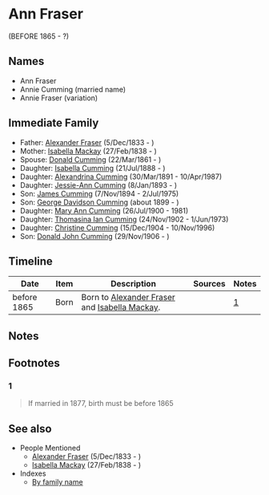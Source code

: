﻿---
layout: person
subject_key: i70425788
permalink: /people/i70425788
---

# Ann Fraser
(BEFORE 1865 - ?)

## Names

* Ann Fraser
* Annie Cumming (married name)
* Annie Fraser (variation)

## Immediate Family

* Father: [Alexander Fraser](./@i97086424@-alexander-fraser-b1833-12-5-d.md) (5/Dec/1833 - )
* Mother: [Isabella Mackay](./@i41556256@-isabella-mackay-b1838-2-27-d.md) (27/Feb/1838 - )
* Spouse: [Donald Cumming](./@i20465544@-donald-cumming-b1861-3-22-d.md) (22/Mar/1861 - )
* Daughter: [Isabella Cumming](./@i84684994@-isabella-cumming-b1888-7-21-d.md) (21/Jul/1888 - )
* Daughter: [Alexandrina Cumming](./@i57186713@-alexandrina-cumming-b1891-3-30-d1987-4-10.md) (30/Mar/1891 - 10/Apr/1987)
* Daughter: [Jessie-Ann Cumming](./@i66222886@-jessie-ann-cumming-b1893-1-8-d.md) (8/Jan/1893 - )
* Son: [James Cumming](./@i492889@-james-cumming-b1894-11-7-d1975-7-2.md) (7/Nov/1894 - 2/Jul/1975)
* Son: [George Davidson Cumming](./@i13773669@-george-davidson-cumming-b1899-d.md) (about 1899 - )
* Daughter: [Mary Ann Cumming](./@i48241984@-mary-ann-cumming-b1900-7-26-d1981.md) (26/Jul/1900 - 1981)
* Daughter: [Thomasina Ian Cumming](./@i92241152@-thomasina-ian-cumming-b1902-11-24-d1973-6-1.md) (24/Nov/1902 - 1/Jun/1973)
* Daughter: [Christine Cumming](./@i24328630@-christine-cumming-b1904-12-15-d1996-11-10.md) (15/Dec/1904 - 10/Nov/1996)
* Son: [Donald John Cumming](./@i22331378@-donald-john-cumming-b1906-11-29-d.md) (29/Nov/1906 - )

## Timeline

Date | Item | Description | Sources | Notes
---|---|---|---|---
before 1865 | Born | Born to [Alexander Fraser](./@i97086424@-alexander-fraser-b1833-12-5-d.md) and [Isabella Mackay](./@i41556256@-isabella-mackay-b1838-2-27-d.md). |  | [1](#1)

## Notes


## Footnotes

### 1

> If married in 1877, birth must be before 1865
>



## See also

- People Mentioned
  - [Alexander Fraser](./@i97086424@-alexander-fraser-b1833-12-5-d.md) (5/Dec/1833 - )
  - [Isabella Mackay](./@i41556256@-isabella-mackay-b1838-2-27-d.md) (27/Feb/1838 - )
- Indexes
  - [By family name](../index-by-family-name.md)
